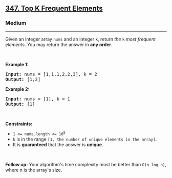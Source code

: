 <h2><a href="https://leetcode.com/problems/top-k-frequent-elements/">347. Top K Frequent Elements</a></h2><h3>Medium</h3><hr><div style="user-select: auto;"><p style="user-select: auto;">Given an integer array <code style="user-select: auto;">nums</code> and an integer <code style="user-select: auto;">k</code>, return <em style="user-select: auto;">the</em> <code style="user-select: auto;">k</code> <em style="user-select: auto;">most frequent elements</em>. You may return the answer in <strong style="user-select: auto;">any order</strong>.</p>

<p style="user-select: auto;">&nbsp;</p>
<p style="user-select: auto;"><strong style="user-select: auto;">Example 1:</strong></p>
<pre style="position: relative; user-select: auto;"><strong style="user-select: auto;">Input:</strong> nums = [1,1,1,2,2,3], k = 2
<strong style="user-select: auto;">Output:</strong> [1,2]
<div class="open_grepper_editor" title="Edit &amp; Save To Grepper" style="user-select: auto;"></div></pre><p style="user-select: auto;"><strong style="user-select: auto;">Example 2:</strong></p>
<pre style="position: relative; user-select: auto;"><strong style="user-select: auto;">Input:</strong> nums = [1], k = 1
<strong style="user-select: auto;">Output:</strong> [1]
<div class="open_grepper_editor" title="Edit &amp; Save To Grepper" style="user-select: auto;"></div></pre>
<p style="user-select: auto;">&nbsp;</p>
<p style="user-select: auto;"><strong style="user-select: auto;">Constraints:</strong></p>

<ul style="user-select: auto;">
	<li style="user-select: auto;"><code style="user-select: auto;">1 &lt;= nums.length &lt;= 10<sup style="user-select: auto;">5</sup></code></li>
	<li style="user-select: auto;"><code style="user-select: auto;">k</code> is in the range <code style="user-select: auto;">[1, the number of unique elements in the array]</code>.</li>
	<li style="user-select: auto;">It is <strong style="user-select: auto;">guaranteed</strong> that the answer is <strong style="user-select: auto;">unique</strong>.</li>
</ul>

<p style="user-select: auto;">&nbsp;</p>
<p style="user-select: auto;"><strong style="user-select: auto;">Follow up:</strong> Your algorithm's time complexity must be better than <code style="user-select: auto;">O(n log n)</code>, where n is the array's size.</p>
</div>